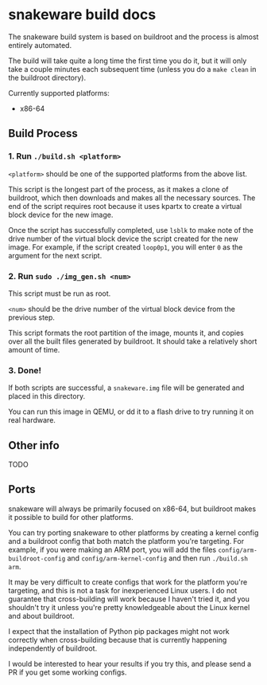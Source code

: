 # snakeware build docs
The snakeware build system is based on buildroot and the process is almost entirely automated.

The build will take quite a long time the first time you do it, but it will only take a couple
minutes each subsequent time (unless you do a `make clean` in the buildroot directory).

Currently supported platforms:
* x86-64

## Build Process

### 1. Run `./build.sh <platform>`
`<platform>` should be one of the supported platforms from the above list.

This script is the longest part of the process, as it makes a clone of buildroot, which then downloads
and makes all the necessary sources. The end of the script requires root because it uses kpartx to 
create a virtual block device for the new image.

Once the script has successfully completed, use `lsblk` to make note of the drive number of the virtual
block device the script created for the new image. For example, if the script created `loop0p1`, you will
enter `0` as the argument for the next script.

### 2. Run `sudo ./img_gen.sh <num>`
This script must be run as root.

`<num>` should be the drive number of the virtual block device from the previous step.

This script formats the root partition of the image, mounts it, and copies over all the built files generated
by buildroot. It should take a relatively short amount of time.

### 3. Done!
If both scripts are successful, a `snakeware.img` file will be generated and placed in this directory.

You can run this image in QEMU, or dd it to a flash drive to try running it on real hardware.

## Other info
TODO

## Ports
snakeware will always be primarily focused on x86-64, but buildroot makes it possible to build for
other platforms.

You can try porting snakeware to other platforms by creating a kernel config and a buildroot config that
both match the platform you're targeting. For example, if you were making an ARM port, you will add
the files `config/arm-buildroot-config` and `config/arm-kernel-config` and then run `./build.sh arm`.

It may be very difficult to create configs that work for the platform you're targeting, and this is not
a task for inexperienced Linux users. I do not guarantee that cross-building will work because I haven't
tried it, and you shouldn't try it unless you're pretty knowledgeable about the Linux kernel and about
buildroot.

I expect that the installation of Python pip packages might not work correctly when cross-building because
that is currently happening independently of buildroot.

I would be interested to hear your results if you try this, and please send a PR if you get some working configs.
